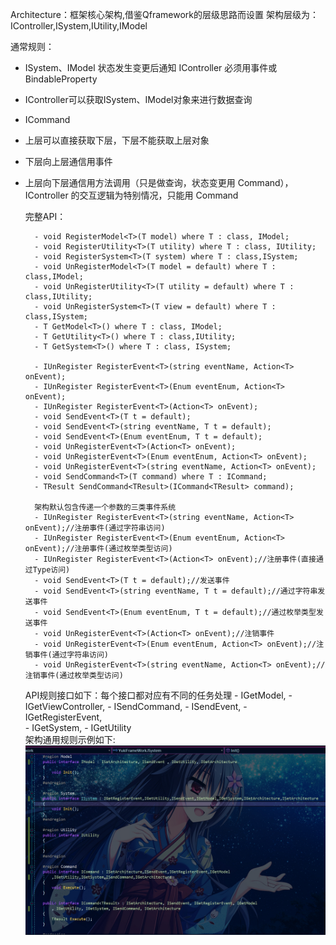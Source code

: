 Architecture：框架核心架构,借鉴Qframework的层级思路而设置 架构层级为：IController,ISystem,IUtility,IModel

通常规则：

- ISystem、IModel 状态发生变更后通知 IController 必须用事件或BindableProperty
- IController可以获取ISystem、IModel对象来进行数据查询
- ICommand
- 上层可以直接获取下层，下层不能获取上层对象
- 下层向上层通信用事件
- 上层向下层通信用方法调用（只是做查询，状态变更用 Command），IController 的交互逻辑为特别情况，只能用 Command

   完整API：

        - void RegisterModel<T>(T model) where T : class, IModel;
        - void RegisterUtility<T>(T utility) where T : class, IUtility;
        - void RegisterSystem<T>(T system) where T : class,ISystem;
        - void UnRegisterModel<T>(T model = default) where T : class,IModel;
        - void UnRegisterUtility<T>(T utility = default) where T : class,IUtility;
        - void UnRegisterSystem<T>(T view = default) where T : class,ISystem;
        - T GetModel<T>() where T : class, IModel;
        - T GetUtility<T>() where T : class,IUtility;
        - T GetSystem<T>() where T : class, ISystem;

        - IUnRegister RegisterEvent<T>(string eventName, Action<T> onEvent);
        - IUnRegister RegisterEvent<T>(Enum eventEnum, Action<T> onEvent);
        - IUnRegister RegisterEvent<T>(Action<T> onEvent);
        - void SendEvent<T>(T t = default);
        - void SendEvent<T>(string eventName, T t = default);
        - void SendEvent<T>(Enum eventEnum, T t = default);
        - void UnRegisterEvent<T>(Action<T> onEvent);
        - void UnRegisterEvent<T>(Enum eventEnum, Action<T> onEvent);
        - void UnRegisterEvent<T>(string eventName, Action<T> onEvent);
        - void SendCommand<T>(T command) where T : ICommand;
        - TResult SendCommand<TResult>(ICommand<TResult> command);       

        架构默认包含传递一个参数的三类事件系统
        - IUnRegister RegisterEvent<T>(string eventName, Action<T> onEvent);//注册事件(通过字符串访问)
        - IUnRegister RegisterEvent<T>(Enum eventEnum, Action<T> onEvent);//注册事件(通过枚举类型访问)
        - IUnRegister RegisterEvent<T>(Action<T> onEvent);//注册事件(直接通过Type访问)
        - void SendEvent<T>(T t = default);//发送事件
        - void SendEvent<T>(string eventName, T t = default);//通过字符串发送事件
        - void SendEvent<T>(Enum eventEnum, T t = default);//通过枚举类型发送事件
        - void UnRegisterEvent<T>(Action<T> onEvent);//注销事件
        - void UnRegisterEvent<T>(Enum eventEnum, Action<T> onEvent);//注销事件(通过字符串访问)
        - void UnRegisterEvent<T>(string eventName, Action<T> onEvent);//注销事件(通过枚举类型访问)

    API规则接口如下：每个接口都对应有不同的任务处理
        - IGetModel,
        - IGetViewController,
        - ISendCommand,
        - ISendEvent,
        - IGetRegisterEvent,    
        - IGetSystem,
        - IGetUtility  
        架构通用规则示例如下:
![输入图片说明](Texture/1.png)
